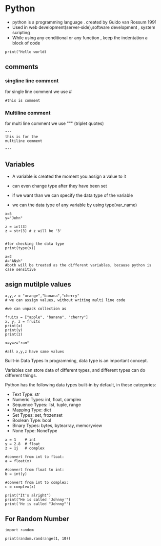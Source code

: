 # Python #
- python is a programming language . created by Guido van Rossum 1991 
-  Used in web development(server-side),software development , system scripting
-  While using any conditional or any function , keep the indentation a block of code
```
print("Hello world)
```

## comments ##

### singline line comment ###
 for single line comment we use #
```
#this is comment 
```

### Multiline comment ###

for multi line comment we use """ (triplet quotes)
```
"""
this is for the 
multiline comment

"""
```

## Variables ##

- A variable is created the moment you assign a value to it
- can even change type after they have been set

- if we want than we can specify the data type of the variable

- we can the data type of any variable by using type(var_name)

```
x=5
y="John"

z = int(3)
z = str(3) # z will be '3'


#for checking the data type
print(type(x))

a=2
A="ANsh" 
#both will be treated as the different variables, because python is case sensitive
```

## asign mutilple values

```
x,y,z = "orange","banana","cherry"
# we can assign values, without writing multi line code

#we can unpack collection as

fruits = ["apple", "banana", "cherry"]
x, y, z = fruits
print(x)
print(y)
print(z)

x=y=z="ram"

#all x,y,z have same values
```

Built-in Data Types
In programming, data type is an important concept.

Variables can store data of different types, and different types can do different things.

Python has the following data types built-in by default, in these categories:

- Text Type:	str
- Numeric Types:	int, float, complex
- Sequence Types:	list, tuple, range
- Mapping Type:	dict
- Set Types:	set, frozenset
- Boolean Type:	bool
- Binary Types:	bytes, bytearray, memoryview
- None Type:	NoneType

```
x = 1    # int
y = 2.8  # float
z = 1j   # complex

#convert from int to float:
a = float(x)

#convert from float to int:
b = int(y)

#convert from int to complex:
c = complex(x)

print("It's alright")
print("He is called 'Johnny'")
print('He is called "Johnny"')

```

## For Random Number

```
import random

print(random.randrange(1, 10))
```